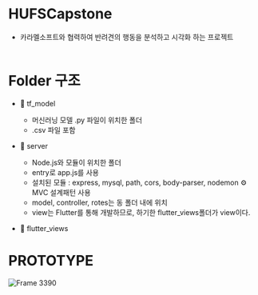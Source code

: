 # HUFSCapstone
* 카라멜소프트와 협력하여 반려견의 행동을 분석하고 시각화 하는 프로젝트<br/><br/>

# Folder 구조
* 📁 tf_model
  - 머신러닝 모델 .py 파일이 위치한 폴더
  - .csv 파일 포함
 
* 📁 server
  - Node.js와 모듈이 위치한 폴더
  - entry로 app.js를 사용
  - 설치된 모듈
    : express, mysql, path, cors, body-parser, nodemon
  ⚙️ MVC 설계패턴 사용
  - model, controller, rotes는 동 폴더 내에 위치
  - view는 Flutter를 통해 개발하므로, 하기한 flutter_views폴더가 view이다.
 
  
    
* 📁 flutter_views

# PROTOTYPE
![Frame 3390](https://github.com/GyuhaWang/HUFSCapstone/assets/86870218/7b83d345-3afc-492c-beff-8b3ef32a83a3)

